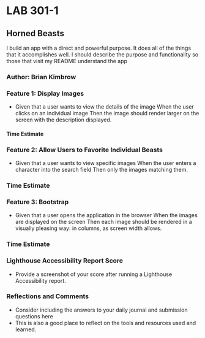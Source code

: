 # LAB 301-1

## Horned Beasts

I build an app with a direct and powerful purpose. It does all of the things that it accomplishes well. I should describe the purpose and functionality so those that visit my README understand the app

### Author: Brian Kimbrow

### Feature 1: Display Images

* Given that a user wants to view the details of the image
When the user clicks on an individual image
Then the image should render larger on the screen with the description displayed.

#### Time Estimate

### Feature 2: Allow Users to Favorite Individual Beasts

* Given that a user wants to view specific images
When the user enters a character into the search field
Then only the images matching them.

 ### Time Estimate


### Feature 3: Bootstrap

* Given that a user opens the application in the browser
When the images are displayed on the screen
Then each image should be rendered in a visually pleasing way: in columns, as screen width allows.

### Time Estimate


### Lighthouse Accessibility Report Score

* Provide a screenshot of your score after running a Lighthouse Accessibility report.

### Reflections and Comments

* Consider including the answers to your daily journal and submission questions here
* This is also a good place to reflect on the tools and resources used and learned.
